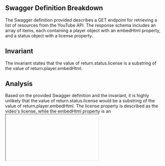 ## Swagger Definition Breakdown

The Swagger definition provided describes a GET endpoint for retrieving a list of resources from the YouTube API. The response schema includes an array of items, each containing a player object with an embedHtml property, and a status object with a license property.

## Invariant

The invariant states that the value of return.status.license is a substring of the value of return.player.embedHtml.

## Analysis

Based on the provided Swagger definition and the invariant, it is highly unlikely that the value of return.status.license would be a substring of the value of return.player.embedHtml. The license property is described as the video's license, while the embedHtml property is an <iframe> tag for embedding a player for video playback. These two properties are semantically unrelated, and it does not make sense for the license to be a substring of the embedHtml.

Additionally, the enum for the license property includes only two values: 'youtube' and 'creativeCommon'. It is highly unlikely that these values would be substrings of the embedHtml property.

Given the semantic mismatch and the limited set of possible values for the license property, it is concluded that the invariant is a false-positive.

## Conclusion

The invariant is classified as a false-positive with high confidence due to the semantic mismatch between the properties and the limited set of possible values for the license property.
